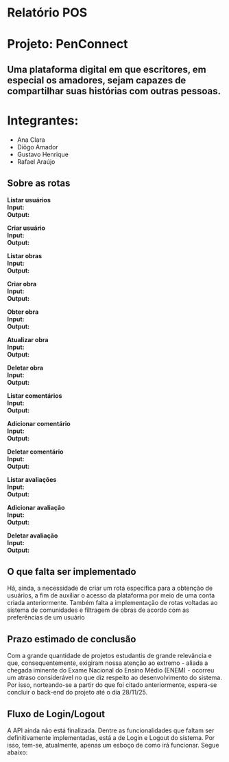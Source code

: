 # **Relatório POS**

# **Projeto:** PenConnect

## Uma plataforma digital em que escritores, em especial os amadores, sejam capazes de compartilhar suas histórias com outras pessoas.

# **Integrantes:**

* Ana Clara  
* Diôgo Amador  
* Gustavo Henrique   
* Rafael Araújo

## Sobre as rotas

**Listar usuários**  
**Input:**  
**Output:**

**Criar usuário**  
**Input:**   
**Output:** 

**Listar obras**  
**Input:**   
**Output:** 

**Criar obra**  
**Input:**   
**Output:** 

**Obter obra**  
**Input:**   
**Output:** 

**Atualizar obra**  
**Input:**   
**Output:** 

**Deletar obra**  
**Input:**   
**Output:** 

**Listar comentários**  
**Input:**   
**Output:** 

**Adicionar comentário**  
**Input:**   
**Output:** 

**Deletar comentário**  
**Input:**   
**Output:** 

**Listar avaliações**  
**Input:**   
**Output:** 

**Adicionar avaliação**  
**Input:**   
**Output:** 

**Deletar avaliação**  
**Input:**   
**Output:**

## O que falta ser implementado

Há, ainda, a necessidade de criar um rota específica para a obtenção de usuários, a fim  de auxiliar o acesso da plataforma por meio de uma conta criada anteriormente. Também falta a implementação de rotas voltadas ao sistema de comunidades e filtragem de obras de acordo com as preferências de um usuário

## Prazo estimado de conclusão

Com a grande quantidade de projetos estudantis de grande relevância e que, consequentemente, exigiram nossa atenção ao extremo - aliada a chegada iminente do Exame Nacional do Ensino Médio (ENEM) - ocorreu um atraso considerável no que diz respeito ao desenvolvimento do sistema. Por isso, norteando-se a partir do que foi citado anteriormente, espera-se concluir o back-end do projeto até o dia 28/11/25.

## Fluxo de Login/Logout

A API ainda não está finalizada. Dentre as funcionalidades que faltam ser definitivamente implementadas, está a de Login e Logout do sistema. Por isso, tem-se, atualmente, apenas um esboço de como irá funcionar. Segue abaixo:


